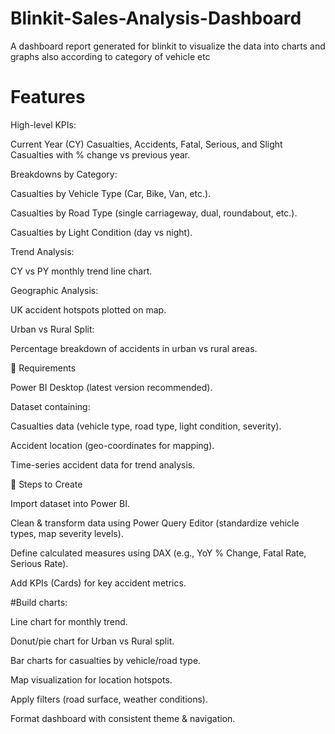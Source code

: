 # Blinkit-Sales-Analysis-Dashboard
A dashboard report generated for blinkit to visualize the data into charts and graphs also according to category of vehicle etc

# Features

High-level KPIs:

Current Year (CY) Casualties, Accidents, Fatal, Serious, and Slight Casualties with % change vs previous year.

Breakdowns by Category:

Casualties by Vehicle Type (Car, Bike, Van, etc.).

Casualties by Road Type (single carriageway, dual, roundabout, etc.).

Casualties by Light Condition (day vs night).

Trend Analysis:

CY vs PY monthly trend line chart.

Geographic Analysis:

UK accident hotspots plotted on map.

Urban vs Rural Split:

Percentage breakdown of accidents in urban vs rural areas.

🔹 Requirements

Power BI Desktop (latest version recommended).

Dataset containing:

Casualties data (vehicle type, road type, light condition, severity).

Accident location (geo-coordinates for mapping).

Time-series accident data for trend analysis.

🔹 Steps to Create

Import dataset into Power BI.

Clean & transform data using Power Query Editor (standardize vehicle types, map severity levels).

Define calculated measures using DAX (e.g., YoY % Change, Fatal Rate, Serious Rate).

Add KPIs (Cards) for key accident metrics.

#Build charts:

Line chart for monthly trend.

Donut/pie chart for Urban vs Rural split.

Bar charts for casualties by vehicle/road type.

Map visualization for location hotspots.

Apply filters (road surface, weather conditions).

Format dashboard with consistent theme & navigation.

